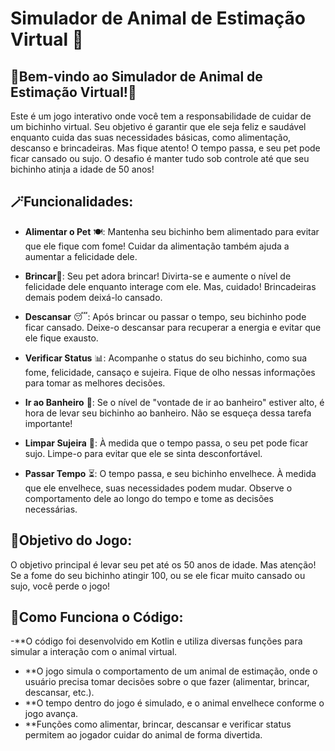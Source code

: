 # Simulador de Animal de Estimação Virtual 🐧

 ## 🌟Bem-vindo ao Simulador de Animal de Estimação Virtual!🦋
Este é um jogo interativo onde você tem a responsabilidade de cuidar de um bichinho virtual. Seu objetivo é garantir que ele seja feliz e saudável enquanto cuida das suas necessidades básicas, como alimentação, descanso e brincadeiras. Mas fique atento! O tempo passa, e seu pet pode ficar cansado ou sujo. O desafio é manter tudo sob controle até que seu bichinho atinja a idade de 50 anos!

## 🪄Funcionalidades:

- **Alimentar o Pet** 🍽️: Mantenha seu bichinho bem alimentado para evitar que ele fique com fome! Cuidar da alimentação também ajuda a aumentar a felicidade dele.

- **Brincar**🎉: Seu pet adora brincar! Divirta-se e aumente o nível de felicidade dele enquanto interage com ele. Mas, cuidado! Brincadeiras demais podem deixá-lo cansado.

- **Descansar** 😴: Após brincar ou passar o tempo, seu bichinho pode ficar cansado. Deixe-o descansar para recuperar a energia e evitar que ele fique exausto.

- **Verificar Status** 📊: Acompanhe o status do seu bichinho, como sua fome, felicidade, cansaço e sujeira. Fique de olho nessas informações para tomar as melhores decisões.

- **Ir ao Banheiro** 🚻: Se o nível de "vontade de ir ao banheiro" estiver alto, é hora de levar seu bichinho ao banheiro. Não se esqueça dessa tarefa importante!

- **Limpar Sujeira** 🧼: À medida que o tempo passa, o seu pet pode ficar sujo. Limpe-o para evitar que ele se sinta desconfortável.

- **Passar Tempo** ⏳: O tempo passa, e seu bichinho envelhece. À medida que ele envelhece, suas necessidades podem mudar. Observe o comportamento dele ao longo do tempo e tome as decisões necessárias.


## 🎯Objetivo do Jogo:
O objetivo principal é levar seu pet até os 50 anos de idade. Mas atenção! Se a fome do seu bichinho atingir 100, ou se ele ficar muito cansado ou sujo, você perde o jogo!


## 🧩Como Funciona o Código:
-**O código foi desenvolvido em Kotlin e utiliza diversas funções para simular a interação com o animal virtual.
- **O jogo simula o comportamento de um animal de estimação, onde o usuário precisa tomar decisões sobre o que fazer (alimentar, brincar, descansar, etc.).
- **O tempo dentro do jogo é simulado, e o animal envelhece conforme o jogo avança.
- **Funções como alimentar, brincar, descansar e verificar status permitem ao jogador cuidar do animal de forma divertida.

